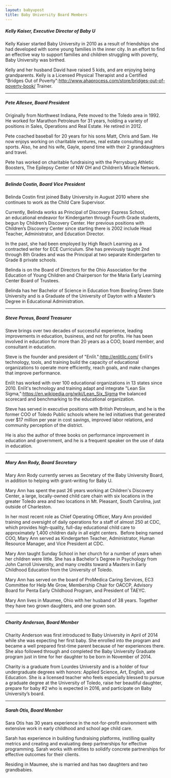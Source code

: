 ```yaml
---
layout: babyupost
title: Baby University Board Members
---
```



##### Kelly Kaiser, Executive Director of Baby U

Kelly Kaiser started Baby University in 2010 as a result of friendships she had developed with some young families in the inner city. In an effort to find an effective way to support families and children struggling with poverty, Baby University was birthed.

Kelly and her husband David have raised 5 kids, and are enjoying being grandparents. Kelly is a Licensed Physical Therapist and a Certified "Bridges Out of Poverty":http://www.ahaprocess.com/store/bridges-out-of-poverty-book/ Trainer.


<hr class="shortgrey" />


##### Pete Allesee, Board President

Originally from Northwest Indiana, Pete moved to the Toledo area in 1992.  He worked for Marathon Petroleum for 31 years, holding a variety of positions in Sales, Operations and Real Estate. He retired in 2012. 

Pete coached baseball for 20 years for his sons Matt, Chris and Sam.  He now enjoys working on charitable ventures, real estate consulting and sports. Also, he and his wife, Gayle, spend time with their 2 granddaughters and travel.  

Pete has worked on charitable fundraising with the Perrysburg Athletic Boosters, The Epilepsy Center of NW OH and Children’s Miracle Network.


<hr class="shortgrey" />


##### Belinda Costin, Board Vice President

Belinda Costin first joined Baby University in August 2010 where she continues to work as the Child Care Supervisor. 

Currently, Belinda works as Principal of Discovery Express School, an educational endeavor for Kindergarten through Fourth Grade students, begun by Children’s Discovery Center. Her previous positions with Children’s Discovery Center since starting there is 2002 include Head Teacher, Administrator, and Education Director. 

In the past, she had been employed by High Reach Learning as a contracted writer for ECE Curriculum. She has previously taught 2nd through 8th Grades and was the Principal at two separate Kindergarten to Grade 8 private schools.  

Belinda is on the Board of Directors for the Ohio Association for the Education of Young Children and Chairperson for the Maria Early Learning Center Board of Trustees. 

Belinda has her Bachelor of Science in Education from Bowling Green State University and is a Graduate of the University of Dayton with a Master’s Degree in Educational Administration.


<hr class="shortgrey" />


##### Steve Pereus, Board Treasurer

Steve brings over two decades of successful experience, leading improvements in education, business, and not for profits. He has been involved in education for more than 20 years as a COO, board member, and consultant in education.

Steve is the founder and president of "Enlīt.":http://enlitllc.com/ Enlīt's technology, tools, and training build the capacity of educational organizations to operate more efficiently, reach goals, and make changes that improve performance.

Enlīt has worked with over 100 educational organizations in 13 states since 2010. Enlīt's technology and training adapt and integrate "Lean Six Sigma,":https://en.wikipedia.org/wiki/Lean_Six_Sigma the balanced scorecard and benchmarking to the educational organization.

Steve has served in executive positions with British Petroleum, and he is the former COO of Toledo Public schools where he led initiatives that generated over $17 million per year in cost savings, improved labor relations, and community perception of the district.

He is also the author of three books on performance improvement in education and government, and he is a frequent speaker on the use of data in education. 


<hr class="shortgrey" />


##### Mary Ann Rody, Board Secretary

Mary Ann Rody currently serves as Secretary of the Baby University Board, in addition to helping with grant-writing for Baby U. 

Mary Ann has spent the past 26 years working at Children's Discovery Center, a large, locally-owned child care chain with six locations in the greater Toledo area and two locations in Mt. Pleasant, South Carolina, just outside of Charleston. 

In her most recent role as Chief Operating Officer, Mary Ann provided training and oversight of daily operations for a staff of almost 250 at CDC, which provides high-quality, full-day educational child care to approximately 1,400 children daily in all eight centers.  Before being named COO, Mary Ann served as Kindergarten Teacher, Administrator, Human Resource Manager, and Vice President at CDC. 

Mary Ann taught Sunday School in her church for a number of years when her children were little. She has a Bachelor's Degree in Psychology from John Carroll University, and many credits toward a Masters in Early Childhood Education from the University of Toledo. 

Mary Ann has served on the board of ProMedica Caring Services, EC3 Committee for Help Me Grow, Membership Chair for OACCP, Advisory Board for Penta Early Childhood Program, and President of TAEYC.

Mary Ann lives in Maumee, Ohio with her husband of 38 years. Together they have two grown daughters, and one grown son.


<hr class="shortgrey" />


##### Charity Anderson, Board Member

Charity Anderson was first introduced to Baby University in April of 2014 while she was expecting her first baby. She enrolled into the program and became a well prepared first-time parent because of her experiences there. She also followed through and completed the Baby University Graduate program just in time for her daughter to be born in November of 2014. 

Charity is a graduate from Lourdes University and is a holder of four undergraduate degrees with honors: Applied Science, Art, English, and Education. She is a licensed teacher who feels especially blessed to pursue a graduate degree at the University of Toledo, raise her beautiful daughter, prepare for baby #2 who is expected in 2016, and participate on Baby University’s board.


<hr class="shortgrey" />


##### Sarah Otis, Board Member

Sara Otis has 30 years experience in the not-for-profit environment with extensive work in early childhood and school age child care. 

Sarah has experience in building fundraising platforms, instilling quality metrics and creating and evaluating deep partnerships for effective programming. Sarah works with entities to solidify concrete partnerships for effective outcomes for their clients. 

Residing in Maumee, she is married and has two daughters and two grandbabies.
